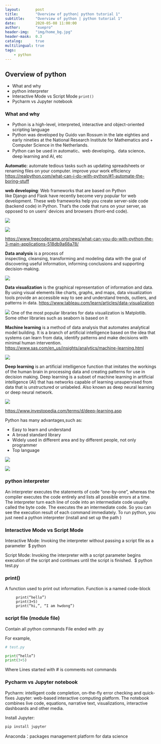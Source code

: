 ```yaml
---
layout:       post
title:        "Overview of python| python tutorial 1"
subtitle:     "Overview of python | python tutorial 1"
date:         2020-05-08 11:00:00
author:       "xuepro"
header-img:   "img/home_bg.jpg"
header-mask:  0.3
catalog:      true
multilingual: true
tags:
    - python
---
```



## Overview of python
+ What and why
+ python interpreter 
+ Interactive Mode vs Script Mode
`
       print()
`
+ Pycharm vs Jupyter notebook

### What and why

+ Python is a high-level, interpreted, interactive and object-oriented scripting language
+ Python was developed by Guido van Rossum in the late eighties and early nineties at the National Research Institute for Mathematics and + Computer Science in the Netherlands.
+ Python can be used in automatic、web developing、data science、 deep learning and AI, etc

**Automatic**: automate tedious tasks such as updating spreadsheets or renaming files on your computer. improve your work efficiency
https://realpython.com/what-can-i-do-with-python/#1-automate-the-boring-stuff

**web developing**: Web frameworks that are based on Python like Django and Flask have recently become very popular for web development.
These web frameworks help you create server-side code (backend code) in Python. That’s the code that runs on your server, as opposed to on users’ devices and browsers (front-end code). 

![](./imgs/Django.png)

![](./imgs/Flask.png)

https://www.freecodecamp.org/news/what-can-you-do-with-python-the-3-main-applications-518db9a68a78/

**Data analysis** is a process of inspecting, cleansing, transforming and modeling data with the goal of discovering useful information, informing conclusions and supporting decision-making. 

![](./imgs/da.png)


**Data visualization** is the graphical representation of information and data. By using visual elements like charts, graphs, and maps, data visualization tools provide an accessible way to see and understand trends, outliers, and patterns in data.
https://www.tableau.com/learn/articles/data-visualization

![](./imgs/Visual.png)
One of the most popular libraries for data visualization is Matplotlib.
Some other libraries such as seaborn is based on it


**Machine learning** is a method of data analysis that automates analytical model building. It is a branch of artificial intelligence based on the idea that systems can learn from data, identify patterns and make decisions with minimal human intervention.
https://www.sas.com/en_us/insights/analytics/machine-learning.html

![](./imgs/Face_reg.png)

**Deep learning** is an artificial intelligence function that imitates the workings of the human brain in processing data and creating patterns for use in decision making. Deep learning is a subset of machine learning in artificial intelligence (AI) that has networks capable of learning unsupervised from data that is unstructured or unlabeled. Also known as deep neural learning or deep neural network.

![](./imgs/DeepFace.png)

https://www.investopedia.com/terms/d/deep-learning.asp

Python has many advantages,such as:

+ Easy to  learn and understand
+ A broad standard library
+ Widely used in different area and by different people, not only programmer
+ Top language

![](./imgs/Tiob.png)

![](./imgs/IEEE.png)

### python interpreter 
An interpreter executes the statements of code “one-by-one”,  whereas the compiler executes the code entirely and lists all possible errors at a time.
The interpreter turn each line of  code into an intermediate code usually called the byte code. The executes the an intermediate code. So you can see the execution result of each command immediately.
To run python, you just need a python interpreter (install and set up the path )

### Interactive Mode vs Script Mode

Interactive Mode: Invoking the interpreter without passing a script file as a parameter 
     $ python

Script Mode: Invoking the interpreter with a script parameter begins execution of the script and continues until the script is finished. 
     $ python test.py

### print()
A function used to print out information.
Function is a named code-block
```
     print(“hello”)
     print(3+5)
     print(“hi,”, “I am hwdong”)
```

### script file (module file)

Contain all python commands
File ended with   .py

For example,
```python
# test.py

print(“hello”)
print(3+5)

```

Where Lines started with # is comments not commands

### Pycharm vs Jupyter notebook

Pycharm:  intelligent code completion, on-the-fly error checking and quick-fixes
Jupyter: web-based interactive computing platform. The notebook combines live code, equations, narrative text, visualizations, interactive dashboards and other media. 

 Install Jupyter:
 ```
pip install jupyter
```
Anaconda：packages management platform for data science


